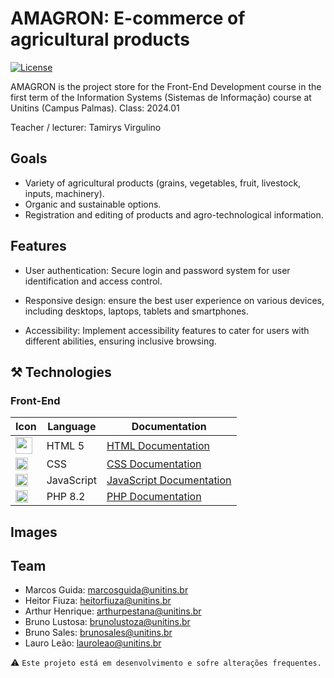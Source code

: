 # AMAGRON: E-commerce of agricultural products
[![License](https://img.shields.io/badge/License-Apache%202.0-blue.svg)](https://opensource.org/licenses/Apache-2.0)
 
AMAGRON is the project store for the Front-End Development course in the first term of the Information Systems (Sistemas de Informação) course at Unitins (Campus Palmas). Class: 2024.01

Teacher / lecturer: Tamirys Virgulino

## Goals
  
- Variety of agricultural products (grains, vegetables, fruit, livestock, inputs, machinery). 
- Organic and sustainable options.
- Registration and editing of products and agro-technological information.

## Features

* User authentication: Secure login and password system for user identification and access control.

* Responsive design: ensure the best user experience on various devices, including desktops, laptops, tablets and smartphones.

* Accessibility: Implement accessibility features to cater for users with different abilities, ensuring inclusive browsing. 

## ⚒️ Technologies

### Front-End
| Icon                                                                                                         | Language            | Documentation                            |
|---------------------------------------------------------------------------------------------------------------|-----------------------|-----------------------------------------|
| <img src="https://upload.wikimedia.org/wikipedia/commons/6/61/HTML5_logo_and_wordmark.svg" width="27"/>  | HTML 5                 | [HTML Documentation](https://developer.mozilla.org/pt-BR/docs/Web/HTML/Element)      |
| <img src="https://upload.wikimedia.org/wikipedia/commons/thumb/d/d5/CSS3_logo_and_wordmark.svg/1280px-CSS3_logo_and_wordmark.svg.png" width="20"/> | CSS                   | [CSS  Documentation](https://developer.mozilla.org/pt-BR/docs/Web/CSS)        |
| <img src="https://upload.wikimedia.org/wikipedia/commons/9/99/Unofficial_JavaScript_logo_2.svg" width="20"/>                 | JavaScript                 | [JavaScript Documentation](https://developer.mozilla.org/en-US/docs/Web/JavaScript/Reference)    |
| <img src="https://skillicons.dev/icons?i=php" width="20"/>                  | PHP  8.2               | [PHP Documentation](https://www.php.net/manual/en/)    |



## Images

## Team

- Marcos Guida: marcosguida@unitins.br
- Heitor Fiuza: heitorfiuza@unitins.br
- Arthur Henrique: arthurpestana@unitins.br
- Bruno Lustosa: brunolustoza@unitins.br
- Bruno Sales: brunosales@unitins.br
- Lauro Leão: lauroleao@unitins.br

⚠️
`` Este projeto está em desenvolvimento e sofre alterações frequentes. ``



